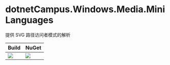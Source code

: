 ﻿# dotnetCampus.Windows.Media.MiniLanguages

提供 SVG 路径访问者模式的解析

| Build | NuGet |
|--|--|
|![](https://github.com/dotnet-campus/dotnetCampus.Windows.Media.MiniLanguages/workflows/.NET%20Core/badge.svg)|[![](https://img.shields.io/nuget/v/dotnetCampus.Windows.Media.MiniLanguages.svg)](https://www.nuget.org/packages/dotnetCampus.Windows.Media.MiniLanguages)|